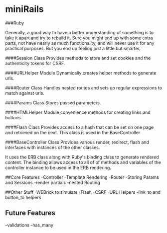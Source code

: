 miniRails
==========
###Ruby

Generally, a good way to have a better understanding of something is to take it apart and try to rebuild it.
Sure you might end up with some extra parts, not have nearly as much functionality, and will never use it for any practical purposes. But you end up feeling just a little but smarter.


####Session Class
Provides methods to store and set cookies and the authenticity tokens for CSRF.

####URLHelper Module
Dynamically creates helper methods to generate urls.

####Router Class
Handles nested routes and sets up regular expressions to match against urls.

####Params Class
Stores passed parameters.

####HTMLHelper Module
convenience methods for creating links and buttons.

####Flash Class
Provides access to a hash that can be set on one page and retrieved on the next.
This class is used in the BaseController

####BaseController Class
Provides various render, redirect, flash and interfaces with instances of the other classes.

It uses the ERB class along with Ruby's binding class to generate rendered content. The binding allows access to all of of methods and variables of the controller instance to be used in the ERB rendering.


##Core Features
-Controller
-Template Rendering
-Router
-Storing Params and Sessions
-render partials
-nested Routing

##Other Stuff
-WEBrick to simulate
-Flash
-CSRF
-URL Helpers
-link_to and button_to helpers

## Future Features
-validations
-has_many
